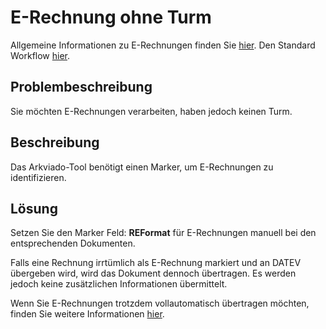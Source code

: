 # E-Rechnung ohne Turm

Allgemeine Informationen zu E-Rechnungen finden Sie [hier](<0. E-Rechnung Definition.md>).
Den Standard Workflow [hier](<1. E-Rechnung.md>).

## Problembeschreibung

Sie möchten E-Rechnungen verarbeiten, haben jedoch keinen Turm.  

## Beschreibung

Das Arkviado-Tool benötigt einen Marker, um E-Rechnungen zu identifizieren.

## Lösung

Setzen Sie den Marker Feld: **REFormat** für E-Rechnungen manuell bei den entsprechenden Dokumenten. 

Falls eine Rechnung irrtümlich als E-Rechnung markiert und an DATEV übergeben wird, wird das Dokument dennoch übertragen. Es werden jedoch keine zusätzlichen Informationen übermittelt.

Wenn Sie E-Rechnungen trotzdem vollautomatisch übertragen möchten, finden Sie weitere Informationen [hier](<3. E-Rechnungen Immer Basic.md>).
